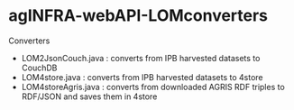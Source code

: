 agINFRA-webAPI-LOMconverters
============================

Converters

* LOM2JsonCouch.java : converts from IPB harvested datasets to CouchDB
* LOM4store.java : converts from IPB harvested datasets to 4store
* LOM4storeAgris.java : converts from downloaded AGRIS RDF triples to RDF/JSON and saves them in 4store
